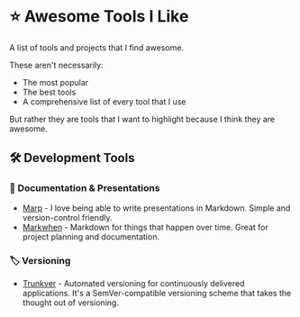 # ⭐ Awesome Tools I Like

A list of tools and projects that I find awesome.

These aren't necessarily:

- The most popular
- The best tools
- A comprehensive list of every tool that I use

But rather they are tools that I want to highlight because I think they are awesome.

## 🛠️ Development Tools

### 📝 Documentation & Presentations

- [Marp](https://marp.app/) - I love being able to write presentations in Markdown. Simple and version-control friendly.
- [Markwhen](https://markwhen.com/) - Markdown for things that happen over time. Great for project planning and documentation.

### 🏷️ Versioning

- [Trunkver](https://trunkver.dev) - Automated versioning for continuously delivered applications. It's a SemVer-compatible versioning scheme that takes the thought out of versioning.
